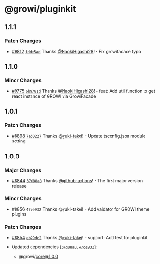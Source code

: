 # @growi/pluginkit

## 1.1.1

### Patch Changes

- [#9812](https://github.com/weseek/growi/pull/9812) [`fdde5ad`](https://github.com/weseek/growi/commit/fdde5ad90f8324ae5fd6b3ca127b46f1dd8453e0) Thanks [@NaokiHigashi28](https://github.com/NaokiHigashi28)! - Fix growifacade typo

## 1.1.0

### Minor Changes

- [#9775](https://github.com/weseek/growi/pull/9775) [`6b9781d`](https://github.com/weseek/growi/commit/6b9781d76b7037ae1f7cb69df3fa99b3b894c83e) Thanks [@NaokiHigashi28](https://github.com/NaokiHigashi28)! - feat: Add util function to get react instance of GROWI via GrowiFacade

## 1.0.1

### Patch Changes

- [#8898](https://github.com/weseek/growi/pull/8898) [`7a50227`](https://github.com/weseek/growi/commit/7a502271b35bae4b419e54a08b2b00c7b140db46) Thanks [@yuki-takei](https://github.com/yuki-takei)! - Update tsconfig.json module setting

## 1.0.0

### Major Changes

- [#8844](https://github.com/weseek/growi/pull/8844) [`37d88a8`](https://github.com/weseek/growi/commit/37d88a858c3e54d741790760fbfad4fd7a229949) Thanks [@github-actions](https://github.com/apps/github-actions)! - The first major version release

### Minor Changes

- [#8856](https://github.com/weseek/growi/pull/8856) [`47ce932`](https://github.com/weseek/growi/commit/47ce932a066b8bdd16f600f2526d6f0d10b7b763) Thanks [@yuki-takei](https://github.com/yuki-takei)! - Add vaidator for GROWI theme plugins

### Patch Changes

- [#8854](https://github.com/weseek/growi/pull/8854) [`eb29dc2`](https://github.com/weseek/growi/commit/eb29dc2cf2895739778a315cb5883e95d736f823) Thanks [@yuki-takei](https://github.com/yuki-takei)! - support: Add test for pluginkit

- Updated dependencies [[`37d88a8`](https://github.com/weseek/growi/commit/37d88a858c3e54d741790760fbfad4fd7a229949), [`47ce932`](https://github.com/weseek/growi/commit/47ce932a066b8bdd16f600f2526d6f0d10b7b763)]:
  - @growi/core@1.0.0
